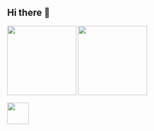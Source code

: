 ## Hi there 👋


<div>
  <img height="160em" src="https://github-readme-stats.vercel.app/api?username=GatheusMana&show_icons=true&theme=dark&include_all_commits=true&count_private=true"/>  
  <img height="160em" src="https://github-readme-stats.vercel.app/api/top-langs/?username=GatheusMana&show_icons=true&layout-compact&langs_cout=16&theme=dark"/>  
</div>

<div>
  
  <a href="https://www.linkedin.com/in/matheus-nascimento-gana/" target="_blank" ><img height="50em" src="https://cdn.jsdelivr.net/gh/devicons/devicon@latest/icons/linkedin/linkedin-original.svg" /><a/>
          
</div>

<!--
**GatheusMana/GatheusMana** is a ✨ _special_ ✨ repository because its `README.md` (this file) appears on your GitHub profile.

Here are some ideas to get you started:

- 🔭 I’m currently working on ...
- 🌱 I’m currently learning ...
- 👯 I’m looking to collaborate on ...
- 🤔 I’m looking for help with ...
- 💬 Ask me about ...
- 📫 How to reach me: ...
- 😄 Pronouns: ...
- ⚡ Fun fact: ...
-->
